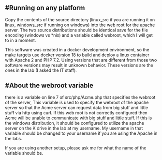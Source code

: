 #Running on any platform
--------------------
Copy the contents of the source directory (linux_src if you are running it on linux, windows_src if running on windows) into the web root for the apache server.
The two source distributions should be identical save for the file encoding (windows vs \*nix) and a variable called webroot, which I will get to in a moment.

This software was created in a docker development environment, so the make targets use docker version 18 to build and deploy a linux container with Apache 2 and PHP 7.2.
Using versions that are different from those two software versions may result in unknown behavior. These versions are the ones in the lab (I asked the IT staff).

#About the webroot variable
-------------------
there is a variable on line 7 of src/php/Acme.php that specifies the webroot of the server, This variable is used to 
 specify the webroot of the apache server so that the Acme server can request data from big stuff and little stuff via
 http using curl. If this web root is not correctly configured then Acme will be unable to communicate with big stuff
 and little stuff. If this is the windows distribution, it should be configured to utilize the apache server on the K drive
 in the lab at my username. My username in that variable should be changed to your username if you are using the Apache in the labs.

 If you are using another setup, please ask me for what the name of the variable should be.
